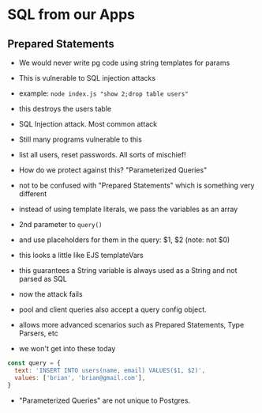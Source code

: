 # SQL from our Apps

## Prepared Statements

- We would never write pg code using string templates for params
- This is vulnerable to SQL injection attacks

- example:  `node index.js "show 2;drop table users"`
- this destroys the users table
- SQL Injection attack. Most common attack
- Still many programs vulnerable to this
- list all users, reset passwords.  All sorts of mischief!
- How do we protect against this? "Parameterized Queries"
- not to be confused with "Prepared Statements" which is something very different

- instead of using template literals, we pass the variables as an array
- 2nd parameter to `query()`
- and use placeholders for them in the query: $1, $2 (note: not $0)
- this looks a little like EJS templateVars
- this guarantees a String variable is always used as a String and not parsed as SQL
- now the attack fails

- pool and client queries also accept a query config object.
- allows more advanced scenarios such as Prepared Statements, Type Parsers, etc
- we won't get into these today

```JavaScript
const query = {
  text: 'INSERT INTO users(name, email) VALUES($1, $2)',
  values: ['brian', 'brian@gmail.com'],
}
```

- "Parameterized Queries" are not unique to Postgres.